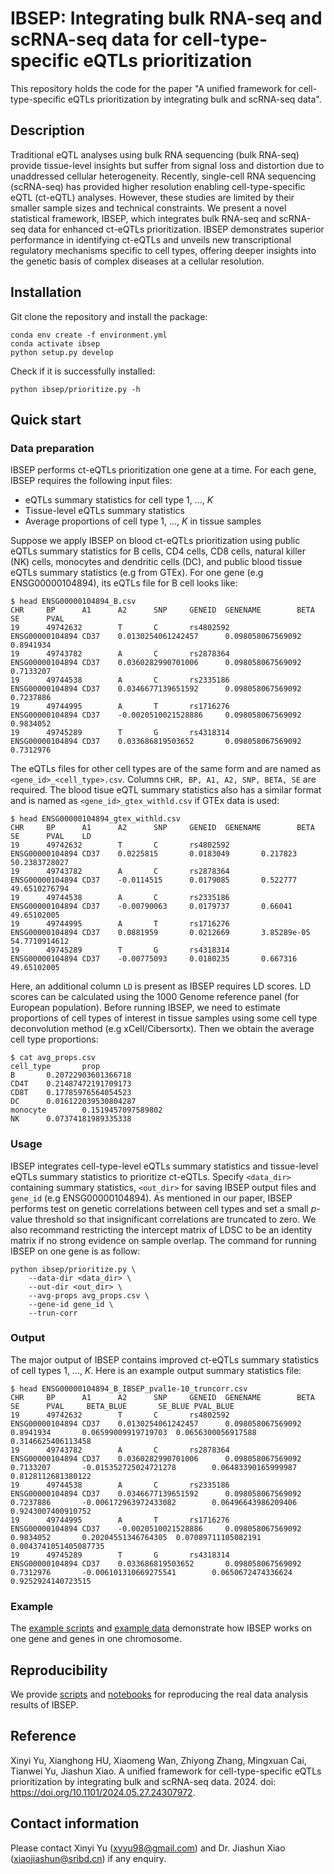 # IBSEP: Integrating bulk RNA-seq and scRNA-seq data for cell-type-specific eQTLs prioritization
This repository holds the code for the paper "A unified framework for cell-type-specific eQTLs prioritization by integrating bulk and scRNA-seq data".

## Description
Traditional eQTL analyses using bulk RNA sequencing (bulk RNA-seq) provide tissue-level insights but suffer from signal loss and distortion due to unaddressed cellular heterogeneity. Recently, single-cell RNA sequencing (scRNA-seq) has provided higher resolution enabling cell-type-specific eQTL (ct-eQTL) analyses. However, these studies are limited by their smaller sample sizes and technical constraints. We present a novel statistical framework, IBSEP, which integrates bulk RNA-seq and scRNA-seq data for enhanced ct-eQTLs prioritization. IBSEP demonstrates superior performance in identifying ct-eQTLs and unveils new transcriptional regulatory mechanisms specific to cell types, offering deeper insights into the genetic basis of complex diseases at a cellular resolution.

## Installation

Git clone the repository and install the package:

```
conda env create -f environment.yml
conda activate ibsep
python setup.py develop
```

Check if it is successfully installed:

```
python ibsep/prioritize.py -h
```

## Quick start

### Data preparation

IBSEP performs ct-eQTLs prioritization one gene at a time. For each gene, IBSEP requires the following input files:

* eQTLs summary statistics for cell type 1, ..., $K$
* Tissue-level eQTLs summary statistics
* Average proportions of cell type 1, ..., $K$ in tissue samples

Suppose we apply IBSEP on blood ct-eQTLs prioritization using public eQTLs summary statistics for B cells, CD4 cells, CD8 cells, natural killer (NK) cells, monocytes and dendritic cells (DC), and public blood tissue eQTLs summary statistics (e.g from GTEx). For one gene (e.g ENSG00000104894), its eQTLs file for B cell looks like:

``` shell
$ head ENSG00000104894_B.csv
CHR     BP      A1      A2      SNP     GENEID  GENENAME        BETA    SE      PVAL
19      49742632        T       C       rs4802592       ENSG00000104894 CD37    0.0130254061242457      0.098058067569092       0.8941934
19      49743782        A       C       rs2878364       ENSG00000104894 CD37    0.0360282990701006      0.098058067569092       0.7133207
19      49744538        A       C       rs2335186       ENSG00000104894 CD37    0.0346677139651592      0.098058067569092       0.7237886
19      49744995        A       T       rs1716276       ENSG00000104894 CD37    -0.0020510021528886     0.098058067569092       0.9834052
19      49745289        T       G       rs4318314       ENSG00000104894 CD37    0.033686819503652       0.098058067569092       0.7312976
```

The eQTLs files for other cell types are of the same form and are named as `<gene_id>_<cell_type>.csv`. Columns `CHR, BP, A1, A2, SNP, BETA, SE` are required. The blood tisue eQTL summary statistics also has a similar format and is named as `<gene_id>_gtex_withld.csv` if GTEx data is used:

``` shell
$ head ENSG00000104894_gtex_withld.csv
CHR     BP      A1      A2      SNP     GENEID  GENENAME        BETA    SE      PVAL    LD
19      49742632        T       C       rs4802592       ENSG00000104894 CD37    0.0225815       0.0183049       0.217823        50.2383728027
19      49743782        A       C       rs2878364       ENSG00000104894 CD37    -0.0114515      0.0179085       0.522777        49.6510276794
19      49744538        A       C       rs2335186       ENSG00000104894 CD37    -0.00790063     0.0179737       0.66041 49.65102005
19      49744995        A       T       rs1716276       ENSG00000104894 CD37    0.0881959       0.0212669       3.85289e-05     54.7710914612
19      49745289        T       G       rs4318314       ENSG00000104894 CD37    -0.00775093     0.0180235       0.667316        49.65102005
```

Here, an additional column `LD` is present as IBSEP requires LD scores. LD scores can be calculated using the 1000 Genome reference panel (for European population). Before running IBSEP, we need to estimate proportions of cell types of interest in tissue samples using some cell type deconvolution method (e.g xCell/Cibersortx). Then we obtain the average cell type proportions:

``` shell
$ cat avg_props.csv
cell_type       prop
B       0.20722903601366718
CD4T    0.21487472191709173
CD8T    0.17785976564054523
DC      0.016122039530804287
monocyte        0.1519457097589802
NK      0.07374181989335338
```

### Usage
IBSEP integrates cell-type-level eQTLs summary statistics and tissue-level eQTLs summary statistics to prioritize ct-eQTLs. Specify `<data_dir>` containing summary statistics, `<out_dir>` for saving IBSEP output files and `gene_id` (e.g ENSG00000104894). As mentioned in our paper, IBSEP performs test on genetic correlations between cell types and set a small $p$-value threshold so that insignificant correlations are truncated to zero. We also recommand restricting the intercept matrix of LDSC to be an identity matrix if no strong evidence on sample overlap. The command for running IBSEP on one gene is as follow:

``` shell
python ibsep/prioritize.py \
    --data-dir <data_dir> \
    --out-dir <out_dir> \
    --avg-props avg_props.csv \
    --gene-id gene_id \
    --trun-corr
```

### Output
The major output of IBSEP contains improved ct-eQTLs summary statistics of cell types 1, ..., $K$. Here is an example output summary statistics file:

``` shell
$ head ENSG00000104894_B_IBSEP_pval1e-10_truncorr.csv
CHR     BP      A1      A2      SNP     GENEID  GENENAME        BETA    SE      PVAL     BETA_BLUE       SE_BLUE PVAL_BLUE
19      49742632        T       C       rs4802592       ENSG00000104894 CD37    0.0130254061242457      0.098058067569092       0.8941934       0.06599009919719703  0.0656300056917588      0.3146625406113458
19      49743782        A       C       rs2878364       ENSG00000104894 CD37    0.0360282990701006      0.098058067569092       0.7133207       -0.015352725024721278        0.06483390165999987     0.8128112681380122
19      49744538        A       C       rs2335186       ENSG00000104894 CD37    0.0346677139651592      0.098058067569092       0.7237886       -0.006172963972433082        0.06496643986209406     0.9243007400910752
19      49744995        A       T       rs1716276       ENSG00000104894 CD37    -0.0020510021528886     0.098058067569092       0.9834052       0.20204551346764305  0.07089711105082191     0.0043741051405087735
19      49745289        T       G       rs4318314       ENSG00000104894 CD37    0.033686819503652       0.098058067569092       0.7312976       -0.006101310669275541        0.0650672474336624      0.9252924140723515
```

### Example
The [example scripts](https://github.com/xinyiyu/IBSEP/tree/main/scripts) and [example data](https://github.com/xinyiyu/IBSEP/tree/main/examples) demonstrate how IBSEP works on one gene and genes in one chromosome.

## Reproducibility
We provide [scripts](https://github.com/xinyiyu/IBSEP/tree/main/scripts) and [notebooks](https://github.com/xinyiyu/IBSEP/tree/main/notebooks) for reproducing the real data analysis results of IBSEP. 

## Reference
Xinyi Yu, Xianghong HU, Xiaomeng Wan, Zhiyong Zhang, Mingxuan Cai, Tianwei Yu, Jiashun Xiao. A unified framework for cell-type-specific eQTLs prioritization by integrating bulk and scRNA-seq data. 2024. doi: https://doi.org/10.1101/2024.05.27.24307972.

## Contact information
Please contact Xinyi Yu (xyyu98@gmail.com) and Dr. Jiashun Xiao (xiaojiashun@sribd.cn) if any enquiry.
